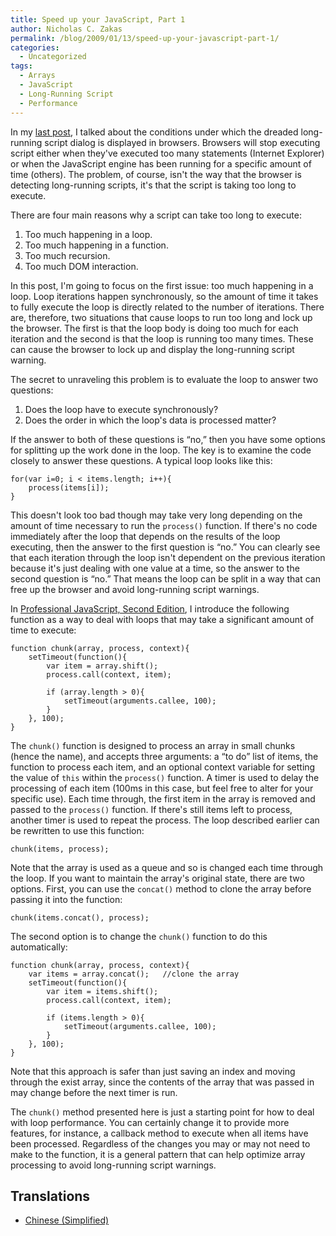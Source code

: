 ```yaml
---
title: Speed up your JavaScript, Part 1
author: Nicholas C. Zakas
permalink: /blog/2009/01/13/speed-up-your-javascript-part-1/
categories:
  - Uncategorized
tags:
  - Arrays
  - JavaScript
  - Long-Running Script
  - Performance
---
```

In my [last post][1], I talked about the conditions under which the dreaded long-running script dialog is displayed in browsers. Browsers will stop executing script either when they've executed too many statements (Internet Explorer) or when the JavaScript engine has been running for a specific amount of time (others). The problem, of course, isn't the way that the browser is detecting long-running scripts, it's that the script is taking too long to execute.

There are four main reasons why a script can take too long to execute:

  1. Too much happening in a loop.
  2. Too much happening in a function.
  3. Too much recursion.
  4. Too much DOM interaction.

In this post, I'm going to focus on the first issue: too much happening in a loop. Loop iterations happen synchronously, so the amount of time it takes to fully execute the loop is directly related to the number of iterations. There are, therefore, two situations that cause loops to run too long and lock up the browser. The first is that the loop body is doing too much for each iteration and the second is that the loop is running too many times. These can cause the browser to lock up and display the long-running script warning.

The secret to unraveling this problem is to evaluate the loop to answer two questions:

  1. Does the loop have to execute synchronously?
  2. Does the order in which the loop's data is processed matter?

If the answer to both of these questions is &#8220;no,&#8221; then you have some options for splitting up the work done in the loop. The key is to examine the code closely to answer these questions. A typical loop looks like this:

    for(var i=0; i < items.length; i++){
        process(items[i]);
    }

This doesn't look too bad though may take very long depending on the amount of time necessary to run the `process()` function. If there's no code immediately after the loop that depends on the results of the loop executing, then the answer to the first question is &#8220;no.&#8221; You can clearly see that each iteration through the loop isn't dependent on the previous iteration because it's just dealing with one value at a time, so the answer to the second question is &#8220;no.&#8221; That means the loop can be split in a way that can free up the browser and avoid long-running script warnings.

In [Professional JavaScript, Second Edition][2], I introduce the following function as a way to deal with loops that may take a significant amount of time to execute:

    function chunk(array, process, context){
        setTimeout(function(){
            var item = array.shift();
            process.call(context, item);
    
            if (array.length > 0){
                setTimeout(arguments.callee, 100);
            }
        }, 100);
    }

The `chunk()` function is designed to process an array in small chunks (hence the name), and accepts three arguments: a &#8220;to do&#8221; list of items, the function to process each item, and an optional context variable for setting the value of `this` within the `process()` function. A timer is used to delay the processing of each item (100ms in this case, but feel free to alter for your specific use). Each time through, the first item in the array is removed and passed to the `process()` function. If there's still items left to process, another timer is used to repeat the process. The loop described earlier can be rewritten to use this function:

    chunk(items, process);

Note that the array is used as a queue and so is changed each time through the loop. If you want to maintain the array's original state, there are two options. First, you can use the `concat()` method to clone the array before passing it into the function:

    chunk(items.concat(), process);

The second option is to change the `chunk()` function to do this automatically:

    function chunk(array, process, context){
        var items = array.concat();   //clone the array
        setTimeout(function(){
            var item = items.shift();
            process.call(context, item);
    
            if (items.length > 0){
                setTimeout(arguments.callee, 100);
            }
        }, 100);
    }

Note that this approach is safer than just saving an index and moving through the exist array, since the contents of the array that was passed in may change before the next timer is run.

The `chunk()` method presented here is just a starting point for how to deal with loop performance. You can certainly change it to provide more features, for instance, a callback method to execute when all items have been processed. Regardless of the changes you may or may not need to make to the function, it is a general pattern that can help optimize array processing to avoid long-running script warnings.

## Translations

  * [Chinese (Simplified)][3][  
    ][3]

 [1]: {{site.url}}/blog/2009/01/05/what-determines-that-a-script-is-long-running/ "What determines that a script is long running?"
 [2]: http://www.amazon.com/gp/product/047022780X?ie=UTF8&tag=nczonline-20&linkCode=as2&camp=1789&creative=390957&creativeASIN=047022780X
 [3]: http://cuimingda.com/2009/01/speed-up-your-javascript-part-1.html
